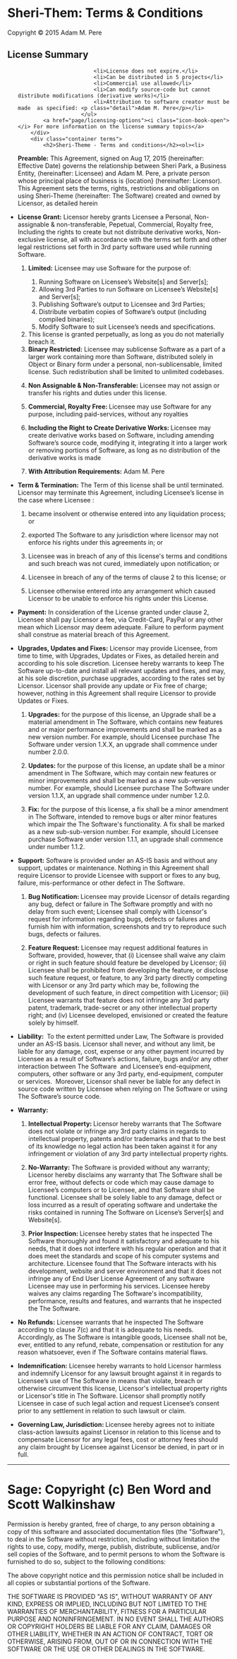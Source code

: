 # Sheri-Them: Terms & Conditions
Copyright © 2015 Adam M. Pere

<div id="license">
	<div class="width">
		<div class="container">
			<h2><i class="icon-doc-text"></i> License Summary</h2>
			<ul class="summary">

							<li>License does not expire.</li>
							<li>Can be distributed in 5 projects</li>
							<li>Commercial use allowed</li>
							<li>Can modify source-code but cannot distribute modifications (derivative works)</li>
							<li>Attribution to software creator must be made  as specified: <p class="detail">Adam M. Pere</p></li>
						</ul>
			<a href="page/licensing-options"><i class="icon-book-open"></i> For more information on the license summary topics</a>
		</div>
		<div class="container terms">
			<h2>Sheri-Theme - Terms and conditions</h2><ol><li>
<p><strong>Preamble:</strong> This Agreement, signed on Aug 17, 2015 (hereinafter: Effective Date) governs the relationship between Sheri Park, a Business Entity, (hereinafter: Licensee) and Adam M. Pere, a private person whose principal place of business is {location} (hereinafter: Licensor). This Agreement sets the terms, rights, restrictions and obligations on using Sheri-Theme (hereinafter: The Software) created and owned by Licensor, as detailed herein</p>
</li><li>
<p><strong>License Grant:</strong> Licensor hereby grants Licensee a Personal, Non-assignable &amp; non-transferable, Pepetual, Commercial, Royalty free, Including the rights to create but not distribute derivative works, Non-exclusive license, all with accordance with the terms set forth and other legal restrictions set forth in 3rd party software used while running Software.</p>
<ol>
<li>
<p><strong>Limited:</strong> Licensee may use Software for the purpose of:</p>
<ol>
<li>Running Software on Licensee’s Website[s] and Server[s];</li>
<li>Allowing 3rd Parties to run Software on Licensee’s Website[s] and Server[s];</li>
<li>Publishing Software’s output to Licensee and 3rd Parties;</li>
<li>Distribute verbatim copies of Software’s output (including compiled binaries);</li>
<li>Modify Software to suit Licensee’s needs and specifications.</li>
</ol> </li><li>This license is granted perpetually, as long as you do not materially breach it.</li><li><b>Binary Restricted:</b> Licensee may sublicense Software as a part of a larger work containing more than Software, distributed solely in Object or Binary form under a personal, non-sublicensable, limited license. Such redistribution shall be limited to unlimited codebases.</li><li>
<p><strong>Non Assignable &amp; Non-Transferable:</strong> Licensee may not assign or transfer his rights and duties under this license.</p>
</li><li>
<p><strong>Commercial, Royalty Free: </strong>Licensee may use Software for any purpose, including paid-services, without any royalties</p>
</li><li>
<p><strong>Including the Right to Create Derivative Works: </strong>Licensee may create derivative works based on Software, including amending Software’s source code, modifying it, integrating it into a larger work or removing portions of Software, as long as no distribution of the derivative works is made</p>
</li><li>
<p><strong>With Attribution Requirements﻿:</strong> Adam M. Pere</p>
</li></ol></li><li> <strong>Term &amp; Termination:</strong> The Term of this license shall be until terminated. Licensor may terminate this Agreement, including Licensee’s license in the case where Licensee : <ol>
<li>
<p>became insolvent or otherwise entered into any liquidation process; or</p>
</li>
<li>
<p>exported The Software to any jurisdiction where licensor may not enforce his rights under this agreements in; or</p>
</li>
<li>
<p>Licensee was in breach of any of this license's terms and conditions and such   breach was not cured, immediately upon notification; or</p>
</li>
<li>
<p>Licensee in breach of any of the terms of clause 2 to this license; or</p>
</li>
<li>
<p>Licensee otherwise entered into any arrangement which caused Licensor to be unable to enforce his rights under this License.</p>
</li>
</ol></li>
<li><strong>Payment:</strong> In consideration of the License granted under clause 2, Licensee shall pay Licensor a fee, via Credit-Card, PayPal or any other mean which Licensor may deem adequate. Failure to perform payment shall construe as material breach of this Agreement. </li>
<li>
<p><strong>Upgrades, Updates and Fixes:</strong> Licensor may provide Licensee, from time to time, with Upgrades,   Updates or Fixes, as detailed herein and according to his sole   discretion. Licensee hereby warrants to keep The Software up-to-date and   install all relevant updates and fixes, and may, at his sole discretion,   purchase upgrades, according to the rates set by Licensor. Licensor   shall provide any update or Fix free of charge; however, nothing in this   Agreement shall require Licensor to provide Updates or Fixes.</p>
<ol>
<li>
<p><strong>Upgrades:</strong> for the purpose of this license, an Upgrade  shall be a material amendment in The Software, which contains new features   and or major performance improvements and shall be marked as a new   version number. For example, should Licensee purchase The Software under   version 1.X.X, an upgrade shall commence under number 2.0.0.</p>
</li>
<li>
<p><strong>Updates: </strong> for the purpose of this license, an update shall be a minor amendment   in The Software, which may contain new features or minor improvements and   shall be marked as a new sub-version number. For example, should   Licensee purchase The Software under version 1.1.X, an upgrade shall   commence under number 1.2.0.</p>
</li>
<li>
<p><strong>Fix:</strong> for the purpose of this license, a fix shall be a minor amendment in   The Software, intended to remove bugs or alter minor features which impair   the The Software's functionality. A fix shall be marked as a new   sub-sub-version number. For example, should Licensee purchase Software   under version 1.1.1, an upgrade shall commence under number 1.1.2.</p>
</li>
</ol></li>
<li>
<p><strong>Support:</strong> Software is provided under an AS-IS basis and without any support, updates or maintenance. Nothing in this Agreement shall require Licensor to provide Licensee with support or fixes to any bug, failure, mis-performance or other defect in The Software.</p>
<ol>
<li>
<p><strong>Bug Notification: </strong> Licensee may provide Licensor of details regarding any bug, defect or   failure in The Software promptly and with no delay from such event;  Licensee  shall comply with Licensor's request for information regarding  bugs,  defects or failures and furnish him with information,  screenshots and  try to reproduce such bugs, defects or failures.</p>
</li>
<li>
<p><strong>Feature Request: </strong> Licensee may request additional features in Software, provided,   however, that (i) Licensee shall waive any claim or right in such feature   should feature be developed by Licensor; (ii) Licensee shall be   prohibited from developing the feature, or disclose such feature   request, or feature, to any 3rd party directly competing with Licensor   or any 3rd party which may be, following the development of such   feature, in direct competition with Licensor; (iii) Licensee warrants   that feature does not infringe any 3rd party patent, trademark,   trade-secret or any other intellectual property right; and (iv) Licensee   developed, envisioned or created the feature solely by himself.</p>
</li>
</ol></li>
<li>
<p><strong>Liability: </strong>&nbsp;To the extent permitted under Law, The Software is provided under an   AS-IS basis. Licensor shall never, and without any limit, be liable for   any damage, cost, expense or any other payment incurred by Licensee as a   result of Software’s actions, failure, bugs and/or any other  interaction  between The Software &nbsp;and Licensee’s end-equipment, computers,  other  software or any 3rd party, end-equipment, computer or  services.  &nbsp;Moreover, Licensor shall never be liable for any defect in  source code  written by Licensee when relying on The Software or using The Software’s source  code.</p>
</li>
<li>
<p><strong>Warranty: &nbsp;</strong></p>
<ol>
<li>
<p><strong>Intellectual Property: </strong>Licensor   hereby warrants that The Software does not violate or infringe any 3rd   party claims in regards to intellectual property, patents and/or   trademarks and that to the best of its knowledge no legal action has   been taken against it for any infringement or violation of any 3rd party   intellectual property rights.</p>
</li>
<li>
<p><strong>No-Warranty:</strong> The Software is provided without any warranty; Licensor hereby disclaims   any warranty that The Software shall be error free, without defects or code   which may cause damage to Licensee’s computers or to Licensee, and  that  Software shall be functional. Licensee shall be solely liable to  any  damage, defect or loss incurred as a result of operating software  and  undertake the risks contained in running The Software on License’s  Server[s]  and Website[s].</p>
</li>
<li>
<p><strong>Prior Inspection: </strong> Licensee hereby states that he inspected The Software thoroughly and found   it satisfactory and adequate to his needs, that it does not interfere   with his regular operation and that it does meet the standards and  scope  of his computer systems and architecture. Licensee found that  The Software  interacts with his development, website and server environment  and that  it does not infringe any of End User License Agreement of any  software  Licensee may use in performing his services. Licensee hereby  waives any  claims regarding The Software's incompatibility, performance,  results and  features, and warrants that he inspected the The Software.</p>
</li>
</ol></li>
<li>
<p><strong>No Refunds:</strong> Licensee warrants that he inspected The Software according to clause 7(c)   and that it is adequate to his needs. Accordingly, as The Software is   intangible goods, Licensee shall not be, ever, entitled to any refund,   rebate, compensation or restitution for any reason whatsoever, even if   The Software contains material flaws.</p>
</li>
<li>
<p><strong>Indemnification:</strong> Licensee hereby warrants to hold Licensor harmless and indemnify   Licensor for any lawsuit brought against it in regards to Licensee’s use   of The Software in means that violate, breach or otherwise circumvent this   license, Licensor's intellectual property rights or Licensor's title  in  The Software. Licensor shall promptly notify Licensee in case of such  legal  action and request Licensee’s consent prior to any settlement in   relation to such lawsuit or claim.</p>
</li>
<li>
<p><strong>Governing Law, Jurisdiction: </strong>Licensee hereby agrees not to initiate class-action lawsuits against   Licensor in relation to this license and to compensate Licensor for any   legal fees, cost or attorney fees should any claim brought by Licensee   against Licensor be denied, in part or in full.</p>
</li></ol>		</div>
	</div>
	

-----

# Sage: Copyright (c) Ben Word and Scott Walkinshaw

Permission is hereby granted, free of charge, to any person obtaining a copy of this software and associated documentation files (the "Software"), to deal in the Software without restriction, including without limitation the rights to use, copy, modify, merge, publish, distribute, sublicense, and/or sell copies of the Software, and to permit persons to whom the Software is furnished to do so, subject to the following conditions:

The above copyright notice and this permission notice shall be included in all copies or substantial portions of the Software.

THE SOFTWARE IS PROVIDED "AS IS", WITHOUT WARRANTY OF ANY KIND, EXPRESS OR IMPLIED, INCLUDING BUT NOT LIMITED TO THE WARRANTIES OF MERCHANTABILITY, FITNESS FOR A PARTICULAR PURPOSE AND NONINFRINGEMENT. IN NO EVENT SHALL THE AUTHORS OR COPYRIGHT HOLDERS BE LIABLE FOR ANY CLAIM, DAMAGES OR OTHER LIABILITY, WHETHER IN AN ACTION OF CONTRACT, TORT OR OTHERWISE, ARISING FROM, OUT OF OR IN CONNECTION WITH THE SOFTWARE OR THE USE OR OTHER DEALINGS IN THE SOFTWARE.